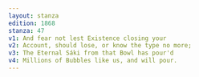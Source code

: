 ```yaml
---
layout: stanza
edition: 1868
stanza: 47
v1: And fear not lest Existence closing your
v2: Account, should lose, or know the type no more;
v3: The Eternal Sáki from that Bowl has pour'd
v4: Millions of Bubbles like us, and will pour.
---
```

